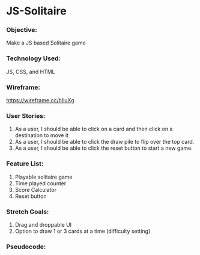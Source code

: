 # JS-Solitaire

### Objective:

Make a JS based Solitaire game

### Technology Used:

JS, CSS, and HTML

### Wireframe:

https://wireframe.cc/hIluXg

### User Stories:

1. As a user, I should be able to click on a card and then click on a destination to move it
2. As a user, I should be able to click the draw pile to flip over the top card.
3. As a user, I should be able to click the reset button to start a new game.

### Feature List:

1. Playable solitaire game
2. Time played counter
3. Score Calculator
4. Reset button

### Stretch Goals:

1. Drag and droppable UI
2. Option to draw 1 or 3 cards at a time (difficulty setting)

### Pseudocode: 